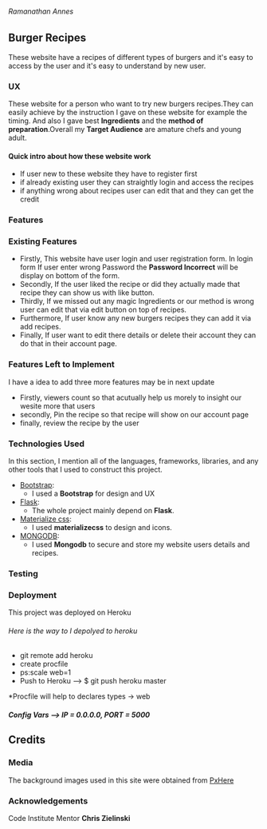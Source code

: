 ###### Ramanathan Annes 
## Burger Recipes
These website have a recipes of different types of burgers and it's easy to access by the user and it's easy to understand by new user.

### UX
These website for a person who want to try new burgers recipes.They can easily achieve by the instruction I gave on these website for example the timing.
And also I gave best **Ingredients** and the **method of preparation**.Overall my **Target Audience** are amature chefs and young adult.

#### Quick intro about how these website work
 - If user new to these website they have to register first 
 - if already existing user they can straightly login and access the recipes
 - if anything wrong about recipes user can edit that and they can get the credit

### Features
### Existing Features
  - Firstly, This website have user login and user registration form. In login form If user enter wrong Password the **Password Incorrect** will be display on bottom of the form.
  - Secondly, If the user liked the recipe or did they actually made that recipe they can show us with like button.
  - Thirdly, If we missed out any magic Ingredients or our method is wrong user can edit that via edit button on top of recipes.
  - Furthermore, If user know any new burgers recipes they can add it via add recipes.
  - Finally, If user want to edit there details or delete their account they can do that in their account page.

### Features Left to Implement
I have a idea to add three more features may be in next update
 - Firstly, viewers count so that acutually help us morely to insight our wesite more that users
 - secondly, Pin the recipe so that recipe will show on our account page 
 - finally, review the recipe by the user

### Technologies Used 
In this section, I  mention all of the languages, frameworks, libraries, and any other tools that I used to construct this project.
  - [Bootstrap](https://getbootstrap.com/docs/4.0/getting-started/introduction/): 
       * I used a **Bootstrap** for design and UX
  - [Flask](http://flask.pocoo.org/docs/1.0/): 
     * The whole project mainly depend on **Flask**.
  - [Materialize css](https://materializecss.com/):
      * I used **materializecss** to design and icons. 
  - [MONGODB](https://mlab.com/):
      * I used **Mongodb** to secure and store my website users details and recipes.

### Testing 


### Deployment 
This project was deployed on Heroku 
###### Here is the way to I depolyed to heroku 
 - git remote add heroku 
 - create procfile 
 - ps:scale web=1
 - Push to Heroku --> $ git push heroku master
 
*Procfile will help to declares types -> web

##### Config Vars --> IP = 0.0.0.0, PORT = 5000
## Credits
### Media 
The background images used in this site were obtained from [PxHere](https://pxhere.com/)

### Acknowledgements
Code Institute Mentor **Chris Zielinski** 

